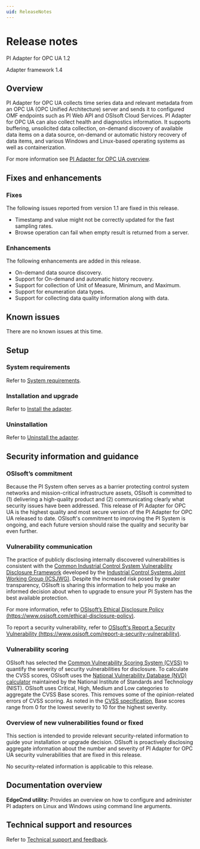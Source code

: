 ```yaml
---
uid: ReleaseNotes
---
```


# Release notes

PI Adapter for OPC UA 1.2

Adapter framework 1.4

## Overview

PI Adapter for OPC UA collects time series data and relevant metadata from an OPC UA (OPC Unified Architecture) server and sends it to configured OMF endpoints such as PI Web API and OSIsoft Cloud Services. PI Adapter for OPC UA can also collect health and diagnostics information. It supports buffering, unsolicited data collection, on-demand discovery of available data items on a data source, on-demand or automatic history recovery of data items, and various Windows and Linux-based operating systems as well as containerization.

For more information see [PI Adapter for OPC UA overview](xref:PIAdapterForOPCUAOverview).

## Fixes and enhancements

### Fixes

The following issues reported from version 1.1 are fixed in this release.

- Timestamp and value might not be correctly updated for the fast sampling rates.
- Browse operation can fail when empty result is returned from a server.

### Enhancements

The following enhancements are added in this release.

- On-demand data source discovery.
- Support for On-demand and automatic history recovery.
- Support for collection of Unit of Measure, Minimum, and Maximum.
- Support for enumeration data types.
- Support for collecting data quality information along with data.

## Known issues

There are no known issues at this time.

## Setup

### System requirements

Refer to [System requirements](xref:SystemRequirements).

### Installation and upgrade

Refer to [Install the adapter](xref:InstallTheAdapter).

### Uninstallation

Refer to [Uninstall the adapter](xref:UninstallTheAdapter).

## Security information and guidance

### OSIsoft’s commitment

Because the PI System often serves as a barrier protecting control system networks and mission-critical infrastructure assets, OSIsoft is committed to (1) delivering a high-quality product and (2) communicating clearly what security issues have been addressed. This release of PI Adapter for OPC UA is the highest quality and most secure version of the PI Adapter for OPC UA released to date. OSIsoft's commitment to improving the PI System is ongoing, and each future version should raise the quality and security bar even further.

### Vulnerability communication

The practice of publicly disclosing internally discovered vulnerabilities is consistent with the [Common Industrial Control System Vulnerability Disclosure Framework](https://ics-cert.us-cert.gov/sites/default/files/ICSJWG-Archive/ICSJWG_Vulnerability_Disclosure_Framework_Final_1.pdf) developed by the [Industrial Control Systems Joint Working Group (ICSJWG)](https://ics-cert.us-cert.gov/Industrial-Control-Systems-Joint-Working-Group-ICSJWG). Despite the increased risk posed by greater transparency, OSIsoft is sharing this information to help you make an informed decision about when to upgrade to ensure your PI System has the best available protection.

For more information, refer to [OSIsoft’s Ethical Disclosure Policy (https://www.osisoft.com/ethical-disclosure-policy)](https://www.osisoft.com/ethical-disclosure-policy).

To report a security vulnerability, refer to [OSIsoft's Report a Security Vulnerability (https://www.osisoft.com/report-a-security-vulnerability)](https://www.osisoft.com/report-a-security-vulnerability).

### Vulnerability scoring

OSIsoft has selected the [Common Vulnerability Scoring System (CVSS)](https://www.first.org/cvss/v2/guide) to quantify the severity of security vulnerabilities for disclosure. To calculate the CVSS scores, OSIsoft uses the [National Vulnerability Database (NVD) calculator](https://nvd.nist.gov/cvss.cfm?calculator&amp;version=2) maintained by the National Institute of Standards and Technology (NIST).  OSIsoft uses Critical, High, Medium and Low categories to aggregate the CVSS Base scores. This removes some of the opinion-related errors of CVSS scoring.  As noted in the [CVSS specification](https://www.first.org/cvss/specification-document), Base scores range from 0 for the lowest severity to 10 for the highest severity.

### Overview of new vulnerabilities found or fixed

This section is intended to provide relevant security-related information to guide your installation or upgrade decision. OSIsoft is proactively disclosing aggregate information about the number and severity of PI Adapter for OPC UA security vulnerabilities that are fixed in this release.

No security-related information is applicable to this release.

## Documentation overview

**EdgeCmd utility:** Provides an overview on how to configure and administer PI adapters on Linux and Windows using command line arguments.

## Technical support and resources

Refer to [Technical support and feedback](xref:TechnicalSupportAndFeedback).
